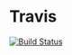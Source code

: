 # Travis
[![Build Status](https://travis-ci.org/Madaoism/Project110.svg?branch=master)](https://travis-ci.org/Madaoism/Project110)